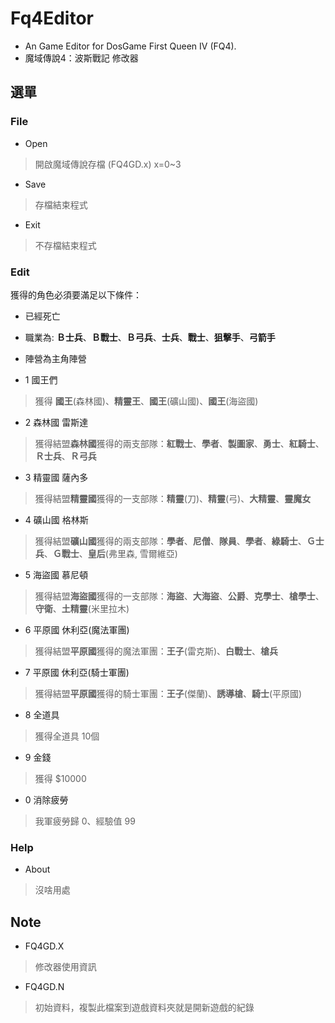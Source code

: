 # Fq4Editor

- An Game Editor for DosGame First Queen IV (FQ4).
- 魔域傳說4：波斯戰記 修改器 


## 選單

### File

- Open
> 開啟魔域傳說存檔 (FQ4GD.x) x=0~3

- Save
> 存檔結束程式

- Exit
> 不存檔結束程式


### Edit

獲得的角色必須要滿足以下條件：
- 已經死亡
- 職業為: **Ｂ士兵**、**Ｂ戰士**、**Ｂ弓兵**、**士兵**、**戰士**、**狙擊手**、**弓箭手**
- 陣營為主角陣營


- 1 國王們
> 獲得 **國王**(森林國)、**精靈王**、**國王**(礦山國)、**國王**(海盜國)

- 2 森林國 雷斯達
> 獲得結盟**森林國**獲得的兩支部隊：**紅戰士**、**學者**、**製圖家**、**勇士**、**紅騎士**、**Ｒ士兵**、**Ｒ弓兵**

- 3 精靈國 薩內多
> 獲得結盟**精靈國**獲得的一支部隊：**精靈**(刀)、**精靈**(弓)、**大精靈**、**靈魔女**

- 4 礦山國 格林斯
> 獲得結盟**礦山國**獲得的兩支部隊：**學者**、**尼僧**、**隊員**、**學者**、**綠騎士**、**Ｇ士兵**、**Ｇ戰士**、**皇后**(弗里森, 雪爾維亞)

- 5 海盜國 慕尼頓
> 獲得結盟**海盜國**獲得的一支部隊：**海盜**、**大海盜**、**公爵**、**克學士**、**槍學士**、**守衛**、**土精靈**(米里拉木)

- 6 平原國 休利亞(魔法軍團)
> 獲得結盟**平原國**獲得的魔法軍團：**王子**(雷克斯)、**白戰士**、**槍兵**

- 7 平原國 休利亞(騎士軍團)
> 獲得結盟**平原國**獲得的騎士軍團：**王子**(傑蘭)、**誘導槍**、**騎士**(平原國)

- 8 全道具
> 獲得全道具 10個

- 9 金錢
> 獲得 $10000

- 0 消除疲勞
> 我軍疲勞歸 0、經驗值 99


### Help

- About
> 沒啥用處


## Note

- FQ4GD.X
> 修改器使用資訊

- FQ4GD.N
> 初始資料，複製此檔案到遊戲資料夾就是開新遊戲的紀錄
